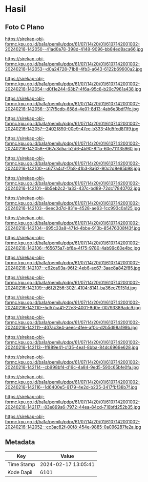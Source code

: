 # Hasil

## Foto C Plano

https://sirekap-obj-formc.kpu.go.id/ba1a/pemilu/pdpr/61/07/14/20/01/6107142001002-20240216-142050--41ad0a78-398d-4148-9096-bb84ed8aca66.jpg

https://sirekap-obj-formc.kpu.go.id/ba1a/pemilu/pdpr/61/07/14/20/01/6107142001002-20240216-142053--d0a24728-71b8-4fb3-a643-6122b69900a2.jpg

https://sirekap-obj-formc.kpu.go.id/ba1a/pemilu/pdpr/61/07/14/20/01/6107142001002-20240216-142054--d0f1e244-63b7-4f6a-95c8-b20c7961a438.jpg

https://sirekap-obj-formc.kpu.go.id/ba1a/pemilu/pdpr/61/07/14/20/01/6107142001002-20240216-142056--317f5cdb-658d-4e01-8d13-4ab6e3bdf7fc.jpg

https://sirekap-obj-formc.kpu.go.id/ba1a/pemilu/pdpr/61/07/14/20/01/6107142001002-20240216-142057--2402f890-00e9-47ce-b333-4fd5fcd8f1f9.jpg

https://sirekap-obj-formc.kpu.go.id/ba1a/pemilu/pdpr/61/07/14/20/01/6107142001002-20240216-142058--067c3d5a-b2d6-4b90-8f1a-60e711135960.jpg

https://sirekap-obj-formc.kpu.go.id/ba1a/pemilu/pdpr/61/07/14/20/01/6107142001002-20240216-142100--c677a4cf-f7b8-41b3-8a62-90c2d8e95b98.jpg

https://sirekap-obj-formc.kpu.go.id/ba1a/pemilu/pdpr/61/07/14/20/01/6107142001002-20240216-142101--6b5eb2c2-1a33-437c-bd89-72dc17840702.jpg

https://sirekap-obj-formc.kpu.go.id/ba1a/pemilu/pdpr/61/07/14/20/01/6107142001002-20240216-142103--6eec3d7d-831e-4528-ae63-1cc993c0a125.jpg

https://sirekap-obj-formc.kpu.go.id/ba1a/pemilu/pdpr/61/07/14/20/01/6107142001002-20240216-142104--695c33a8-471d-4bbe-913b-85476308f43f.jpg

https://sirekap-obj-formc.kpu.go.id/ba1a/pemilu/pdpr/61/07/14/20/01/6107142001002-20240216-142106--f65675a7-bf8a-4f75-9780-4ab99c60e4bc.jpg

https://sirekap-obj-formc.kpu.go.id/ba1a/pemilu/pdpr/61/07/14/20/01/6107142001002-20240216-142107--c62ca93a-96f2-4eb6-ac67-3aac8a842f85.jpg

https://sirekap-obj-formc.kpu.go.id/ba1a/pemilu/pdpr/61/07/14/20/01/6107142001002-20240216-142109--d6f2f256-302f-4104-8141-ba36ec79151d.jpg

https://sirekap-obj-formc.kpu.go.id/ba1a/pemilu/pdpr/61/07/14/20/01/6107142001002-20240216-142110--5d57ca41-22e3-4001-8d0e-00793389adc9.jpg

https://sirekap-obj-formc.kpu.go.id/ba1a/pemilu/pdpr/61/07/14/20/01/6107142001002-20240216-142111--407ac3e4-aeec-4fee-af0c-d2b5d98a199b.jpg

https://sirekap-obj-formc.kpu.go.id/ba1a/pemilu/pdpr/61/07/14/20/01/6107142001002-20240216-142113--1f889e41-c135-4ea1-8bba-84dc6969e628.jpg

https://sirekap-obj-formc.kpu.go.id/ba1a/pemilu/pdpr/61/07/14/20/01/6107142001002-20240216-142114--cb998bf4-d16c-4a84-9ed5-590c65bfe0fa.jpg

https://sirekap-obj-formc.kpu.go.id/ba1a/pemilu/pdpr/61/07/14/20/01/6107142001002-20240216-142116--1d6400e5-6179-4e2d-b235-3417fbf38b7f.jpg

https://sirekap-obj-formc.kpu.go.id/ba1a/pemilu/pdpr/61/07/14/20/01/6107142001002-20240216-142117--83e899a6-7972-44ea-84cd-716bfd252b35.jpg

https://sirekap-obj-formc.kpu.go.id/ba1a/pemilu/pdpr/61/07/14/20/01/6107142001002-20240216-142052--cc3ac82f-00f8-454e-9885-0a096287fe2a.jpg


## Metadata

| Key        | Value               |
| ---------- | ------------------- |
| Time Stamp | 2024-02-17 13:05:41 |
| Kode Dapil | 6101                |



